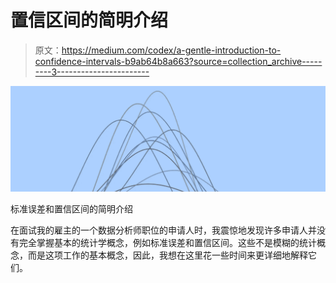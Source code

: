 # 置信区间的简明介绍

> 原文：<https://medium.com/codex/a-gentle-introduction-to-confidence-intervals-b9ab64b8a663?source=collection_archive---------3----------------------->

![](img/141f4ee0d4bd3848f3e38dce00418d70.png)

标准误差和置信区间的简明介绍

在面试我的雇主的一个数据分析师职位的申请人时，我震惊地发现许多申请人并没有完全掌握基本的统计学概念，例如标准误差和置信区间。这些不是模糊的统计概念，而是这项工作的基本概念，因此，我想在这里花一些时间来更详细地解释它们。